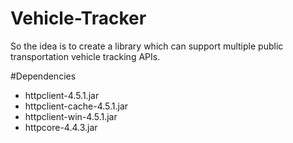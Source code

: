 # Vehicle-Tracker
So the idea is to create a library which can support multiple public transportation vehicle tracking APIs.

#Dependencies
 - httpclient-4.5.1.jar
 - httpclient-cache-4.5.1.jar
 - httpclient-win-4.5.1.jar
 - httpcore-4.4.3.jar
